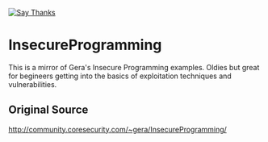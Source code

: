 [![Say Thanks](https://img.shields.io/badge/Say%20Thanks-!-1EAEDB.svg?style=flat)](https://saythanks.io/to/deadbits)

# InsecureProgramming
This is a mirror of Gera's Insecure Programming examples. Oldies but great for begineers getting into the basics of exploitation techniques and vulnerabilities.

## Original Source
http://community.coresecurity.com/~gera/InsecureProgramming/
